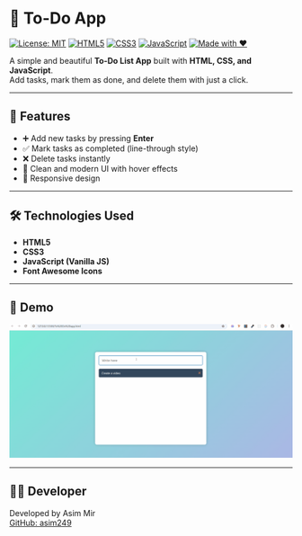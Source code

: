 # 📝 To-Do App

[![License: MIT](https://img.shields.io/badge/License-MIT-green.svg)](https://opensource.org/licenses/MIT)
[![HTML5](https://img.shields.io/badge/HTML5-E34F26?logo=html5&logoColor=white)](https://developer.mozilla.org/en-US/docs/Web/HTML)
[![CSS3](https://img.shields.io/badge/CSS3-1572B6?logo=css3&logoColor=white)](https://developer.mozilla.org/en-US/docs/Web/CSS)
[![JavaScript](https://img.shields.io/badge/JavaScript-F7DF1E?logo=javascript&logoColor=black)](https://developer.mozilla.org/en-US/docs/Web/JavaScript)
[![Made with ❤️](https://img.shields.io/badge/Made_with-%E2%9D%A4-red)](https://github.com/yourusername)


A simple and beautiful **To-Do List App** built with **HTML, CSS, and JavaScript**.  
Add tasks, mark them as done, and delete them with just a click.

---

## 📌 Features

- ➕ Add new tasks by pressing **Enter**
- ✅ Mark tasks as completed (line-through style)
- ❌ Delete tasks instantly
- 🎨 Clean and modern UI with hover effects
- 📱 Responsive design

---

## 🛠️ Technologies Used

- **HTML5**
- **CSS3**
- **JavaScript (Vanilla JS)**
- **Font Awesome Icons**

---

## 🎥 Demo

![To Do App Demo](./gif/to-do-app.gif)

---

## 🧑‍💻 Developer

Developed by Asim Mir  
[GitHub: asim249](https://github.com/asim249)















